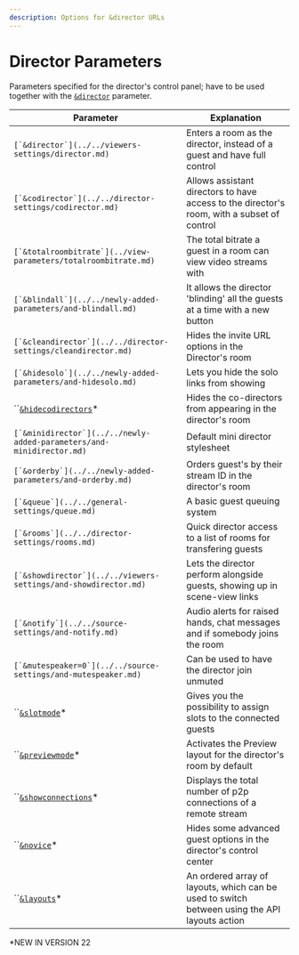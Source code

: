 ```yaml
---
description: Options for &director URLs
---
```


# Director Parameters

Parameters specified for the director's control panel; have to be used together with the [`&director`](../../viewers-settings/director.md) parameter.

| Parameter                                                               | Explanation                                                                                   |
| ----------------------------------------------------------------------- | --------------------------------------------------------------------------------------------- |
| ``[`&director`](../../viewers-settings/director.md)``                   | Enters a room as the director, instead of a guest and have full control                       |
| ``[`&codirector`](../../director-settings/codirector.md)``              | Allows assistant directors to have access to the director's room, with a subset of control    |
| ``[`&totalroombitrate`](../view-parameters/totalroombitrate.md)``       | The total bitrate a guest in a room can view video streams with                               |
| ``[`&blindall`](../../newly-added-parameters/and-blindall.md)``         | It allows the director 'blinding' all the guests at a time with a new button                  |
| ``[`&cleandirector`](../../director-settings/cleandirector.md)``        | Hides the invite URL options in the Director's room                                           |
| ``[`&hidesolo`](../../newly-added-parameters/and-hidesolo.md)``         | Lets you hide the solo links from showing                                                     |
| ``[`&hidecodirectors`](and-hidecodirectors.md)\*                        | Hides the co-directors from appearing in the director's room                                  |
| ``[`&minidirector`](../../newly-added-parameters/and-minidirector.md)`` | Default mini director stylesheet                                                              |
| ``[`&orderby`](../../newly-added-parameters/and-orderby.md)``           | Orders guest's by their stream ID in the director's room                                      |
| ``[`&queue`](../../general-settings/queue.md)``                         | A basic guest queuing system                                                                  |
| ``[`&rooms`](../../director-settings/rooms.md)``                        | Quick director access to a list of rooms for transfering guests                               |
| ``[`&showdirector`](../../viewers-settings/and-showdirector.md)``       | Lets the director perform alongside guests, showing up in scene-view links                    |
| ``[`&notify`](../../source-settings/and-notify.md)``                    | Audio alerts for raised hands, chat messages and if somebody joins the room                   |
| ``[`&mutespeaker=0`](../../source-settings/and-mutespeaker.md)``        | Can be used to have the director join unmuted                                                 |
| ``[`&slotmode`](and-slotmode.md)\*                                      | Gives you the possibility to assign slots to the connected guests                             |
| ``[`&previewmode`](and-previewmode.md)\*                                | Activates the Preview layout for the director's room by default                               |
| ``[`&showconnections`](../settings-parameters/and-showconnections.md)\* | Displays the total number of p2p connections of a remote stream                               |
| ``[`&novice`](and-novice.md)\*                                          | Hides some advanced guest options in the director's control center                            |
| ``[`&layouts`](and-layouts.md)\*                                        | An ordered array of layouts, which can be used to switch between using the API layouts action |

\*NEW IN VERSION 22
